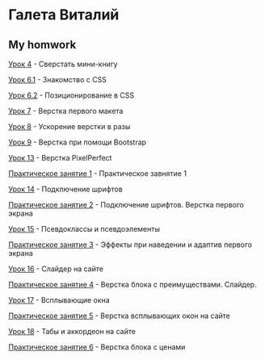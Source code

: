 

# Галета Виталий
## My homwork

[Урок 4](https://galetavv.github.io/Lesson_4/index.html "My homwork lesson 4") - Сверстать мини-книгу

[Урок 6.1](https://galetavv.github.io/Lesson_6_1/index.html "My homwork lesson 6.1") - Знакомство с CSS

[Урок 6.2](https://galetavv.github.io/Lesson_6_2/index.html "My homwork lesson 6.2") - Позиционирование в CSS

[Урок 7](https://galetavv.github.io/Lesson_7/index.html "My homwork lesson 7") - Верстка первого макета

[Урок 8](https://galetavv.github.io/Lesson_8/index.html "My homwork lesson 8") - Ускорение верстки в разы

[Урок 9](https://galetavv.github.io/Lesson_9/index.html "My homwork lesson 9") - Верстка при помощи Bootstrap

[Урок 13](https://galetavv.github.io/lesson_13/scr/index.html "My homwork lesson 13") - Верстка PixelPerfect

[Практическое занятие 1](https://galetavv.github.io/practic_1/index.html "My homwork practic 1") - Практическое завнятие 1

[Урок 14](https://galetavv.github.io/lesson_14/index.html "My homwork lesson 14") - Подключение шрифтов

[Практическое занятие 2](https://galetavv.github.io/lesson_15/index.html "My homwork practic 2") - Подключение шрифтов. Верстка первого экрана

[Урок 15](https://galetavv.github.io/lesson_15_1/index.html "My homwork lesson 15.1") - Псевдоклассы и псевдоэлементы

[Практическое занятие 3](https://galetavv.github.io/practic_3/index.html "My homwork practic 3") - Эффекты при наведении и адаптив первого экрана

[Урок 16](https://galetavv.github.io/lesson_16/index.html "My homwork lesson 16") - Слайдер на сайте

[Практическое занятие 4](https://galetavv.github.io/practic_4/index.html "My homwork practic 4") - Верстка блока с преимуществами. Слайдер.

[Урок 17](https://galetavv.github.io/lesson_17/index.html "My homwork lesson 17") - Всплывающие окна

[Практическое занятие 5](https://galetavv.github.io/practic_5/index.html "My homwork practic 5") - Верстка всплывающих окон на сайте

[Урок 18](https://galetavv.github.io/lesson_18/index.html "My homwork lesson 18") - Табы и аккордеон на сайте

[Практическое занятие 6](https://galetavv.github.io/practic_6/index.html "My homwork practic 6") - Верстка блока с ценами
